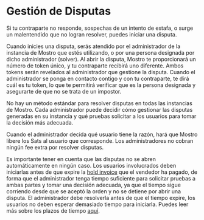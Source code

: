 # Gestión de Disputas

Si tu contraparte no responde, sospechas de un intento de estafa, o surge un malentendido que no logran resolver, puedes iniciar una disputa.

Cuando inicies una disputa, serás atendido por el administrador de la instancia de Mostro que estés utilizando, o por una persona designada por dicho administrador (solver). Al abrir la disputa, Mostro te proporcionará un número de token único, y tu contraparte recibirá uno diferente. Ambos tokens serán revelados al administrador que gestione la disputa. Cuando el administrador se ponga en contacto contigo y con tu contraparte, te dirá cuál es tu token, lo que te permitirá verificar que es la persona designada y asegurarte de que no se trata de un impostor.

No hay un método estándar para resolver disputas en todas las instancias de Mostro. Cada administrador puede decidir cómo gestionar las disputas generadas en su instancia y qué pruebas solicitar a los usuarios para tomar la decisión más adecuada.

Cuando el administrador decida qué usuario tiene la razón, hará que Mostro libere los Sats al usuario que corresponde. Los administradores no cobran ningún fee extra por resolver disputas.

Es importante tener en cuenta que las disputas no se abren automáticamente en ningún caso. Los usuarios involucrados deben iniciarlas antes de que expire la [hold invoice](./hold-invoice.md) que el vendedor ha pagado, de forma que el administrador tenga tiempo suficiente para solicitar pruebas a ambas partes y tomar una decisión adecuada, ya que el tiempo sigue corriendo desde que se aceptó la orden y no se detiene por abrir una disputa. El administrador debe resolverla antes de que el tiempo expire, los usuarios no deben esperar demasiado tiempo para iniciarla. Puedes leer más sobre los plazos de tiempo [aquí](./times.md).

